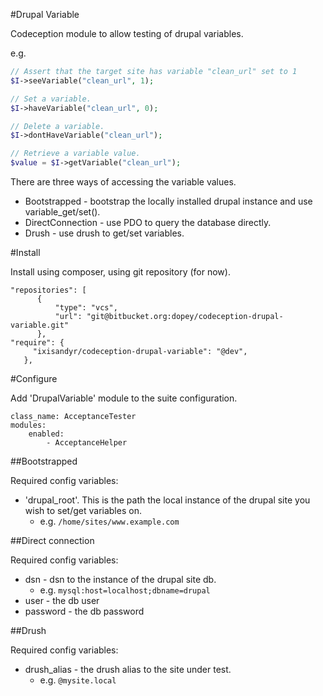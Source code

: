 #Drupal Variable

Codeception module to allow testing of drupal variables.

e.g.

```php
// Assert that the target site has variable "clean_url" set to 1
$I->seeVariable("clean_url", 1);

// Set a variable.
$I->haveVariable("clean_url", 0);

// Delete a variable.
$I->dontHaveVariable("clean_url");

// Retrieve a variable value.
$value = $I->getVariable("clean_url");
```

There are three ways of accessing the variable values.

* Bootstrapped - bootstrap the locally installed drupal instance and use variable_get/set().
* DirectConnection - use PDO to query the database directly.
* Drush - use drush to get/set variables.

#Install

Install using composer, using git repository (for now).

```
"repositories": [
      {
          "type": "vcs",
          "url": "git@bitbucket.org:dopey/codeception-drupal-variable.git"
      },
"require": {
     "ixisandyr/codeception-drupal-variable": "@dev",
   },
```
#Configure

Add 'DrupalVariable' module to the suite configuration.

```
class_name: AcceptanceTester
modules:
    enabled:
        - AcceptanceHelper
```

##Bootstrapped

Required config variables:

* 'drupal_root'. This is the path the local instance of the drupal site you wish to set/get variables on.
  * e.g. `/home/sites/www.example.com`

##Direct connection

Required config variables:

* dsn - dsn to the instance of the drupal site db.
  * e.g. `mysql:host=localhost;dbname=drupal`
* user - the db user
* password - the db password

##Drush

Required config variables:

* drush_alias - the drush alias to the site under test.
  * e.g. `@mysite.local`
